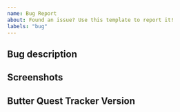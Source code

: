 ```yaml
---
name: Bug Report
about: Found an issue? Use this template to report it!
labels: "bug"
---
```


## Bug description

<!-- Explain in detail what the bug is and how you encountered it. If possible explain how it can be reproduced. -->

## Screenshots

<!-- If possible, please provide a screenshot to help us troubleshoot your issue! -->

## Butter Quest Tracker Version

<!-- Which version of Questie are you using? -->